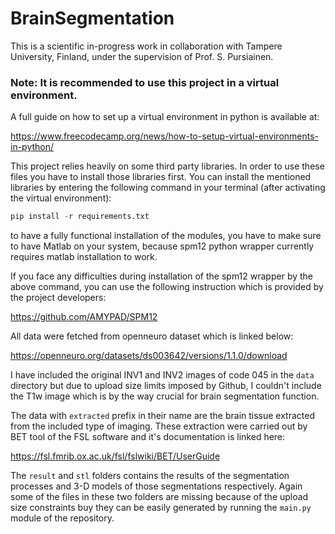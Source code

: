 # BrainSegmentation

This is a scientific in-progress work in collaboration with Tampere University, Finland, under the supervision of Prof. S. Pursiainen.

### Note: It is recommended to use this project in a virtual environment.

A full guide on how to set up a virtual environment in python is available at:

https://www.freecodecamp.org/news/how-to-setup-virtual-environments-in-python/

This project relies heavily on some third party libraries. In order to use these files you have to install those libraries first. You can install the mentioned libraries by entering the following command in your terminal (after activating the virtual environment):

```python
pip install -r requirements.txt
```

to have a fully functional installation of the modules, you have to make sure to have Matlab on your system, because spm12 python wrapper currently requires matlab installation to work.

If you face any difficulties during installation of the spm12 wrapper by the above command, you can use the following instruction which is provided by the project developers:

https://github.com/AMYPAD/SPM12

All data were fetched from openneuro dataset which is linked below:

https://openneuro.org/datasets/ds003642/versions/1.1.0/download

I have included the original INV1 and INV2 images of code 045 in the ```data``` directory but due to upload size limits imposed by Github, I couldn't include the T1w image which is by the way crucial for brain segmentation function.

The data with ```extracted``` prefix in their name are the brain tissue extracted from the included type of imaging. These extraction were carried out by BET tool of the FSL software and it's documentation is linked here:

https://fsl.fmrib.ox.ac.uk/fsl/fslwiki/BET/UserGuide

The ```result``` and ```stl``` folders contains the results of the segmentation processes and 3-D models of those segmentations respectively. Again some of the files in these two folders are missing because of the upload size constraints buy they can be easily generated by running the ```main.py``` module of the repository.
